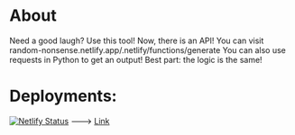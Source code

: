 # About
Need a good laugh? Use this tool!
Now, there is an API! You can visit random-nonsense.netlify.app/.netlify/functions/generate
You can also use requests in Python to get an output! Best part: the logic is the same! 
# Deployments:
[![Netlify Status](https://api.netlify.com/api/v1/badges/99eff945-306f-41d7-925f-c703bf3a116c/deploy-status)](https://app.netlify.com/projects/random-nonsense/deploys)
--->
[Link](https://random-nonsense.netlify.app)
